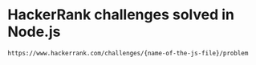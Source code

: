 # HackerRank challenges solved in Node.js

`https://www.hackerrank.com/challenges/{name-of-the-js-file}/problem`
